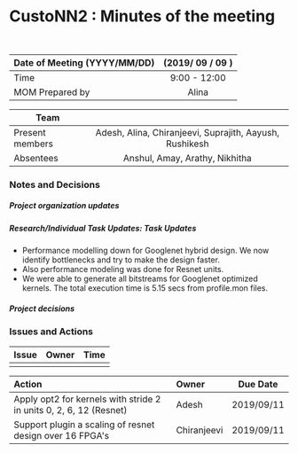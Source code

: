 # CustoNN2 : Minutes of the meeting
<br/>

| Date of Meeting (YYYY/MM/DD)  | (2019/ 09 / 09 )  |  
|:--- | :---: |  
| Time  |  9:00 - 12:00 |  
| MOM Prepared by  | Alina  |  

| Team | |
| --- | :---: |
| Present members | Adesh, Alina, Chiranjeevi, Suprajith, Aayush, Rushikesh| 
| Absentees | Anshul, Amay, Arathy, Nikhitha |

### Notes and Decisions 
##### Project organization updates


##### Research/Individual Task Updates: Task Updates
-   Performance modelling down for Googlenet hybrid design. We now identify bottlenecks and try to make the design faster.
-   Also performance modeling was done for Resnet units.
-   We were able to generate all bitstreams for Googlenet optimized kernels. The total execution time is 5.15 secs from profile.mon files.


##### Project decisions
 

### Issues and Actions
| Issue | Owner | Time |
|:--- | :--- | :---: |
|  |  | 


|Action| Owner|Due Date|
|:--- | :--- | :---: |
| Apply opt2 for kernels with stride 2 in units 0, 2, 6, 12 (Resnet) | Adesh | 2019/09/11
| Support plugin a scaling of resnet design over 16 FPGA's | Chiranjeevi | 2019/09/11
